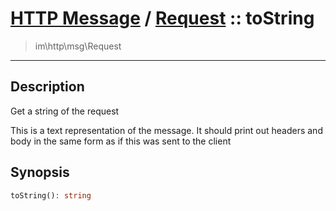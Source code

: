 # [HTTP Message](http.md) / [Request](http-Request.md) :: toString
 > im\http\msg\Request
____

## Description
Get a string of the request

This is a text representation of the message.
It should print out headers and body in the same
form as if this was sent to the client

## Synopsis
```php
toString(): string
```
